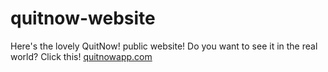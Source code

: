 # quitnow-website

Here's the lovely QuitNow! public website! Do you want to see it in the real world? Click this! [quitnowapp.com](http://quitnowapp.com)
